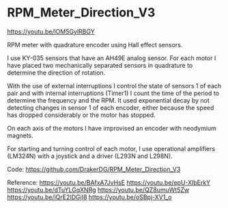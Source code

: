 # RPM_Meter_Direction_V3

https://youtu.be/lOM5GylRBGY

RPM meter with quadrature encoder using Hall effect sensors.

I use KY-035 sensors that have an AH49E analog sensor.  For each motor I have placed two mechanically separated sensors in quadrature to determine the direction of rotation.

With the use of external interruptions I control the state of sensors 1 of each pair and with internal interruptions (Timer1) I count the time of the period to determine the frequency and the RPM.  It used exponential decay by not detecting changes in sensor 1 of each encoder, either because the speed has dropped considerably or the motor has stopped.

On each axis of the motors I have improvised an encoder with neodymium magnets.

For starting and turning control of each motor, I use operational amplifiers (LM324N) with a joystick and a driver (L293N and L298N).

Code: https://github.com/DrakerDG/RPM_Meter_Direction_V3

Reference:
https://youtu.be/BAfxA7JvHsE
https://youtu.be/epU-XlbErkY
https://youtu.be/dTuYLGqXNRg
https://youtu.be/QZ8umuWt5Zw
https://youtu.be/iQrE2IDGjI8
https://youtu.be/oSBpj-XV1_o

